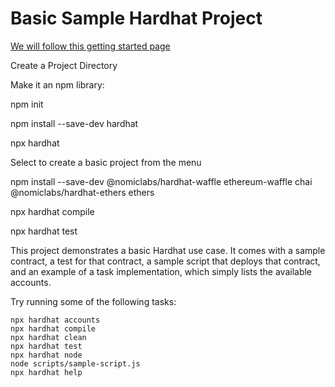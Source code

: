 # Basic Sample Hardhat Project

[We will follow this getting started page](https://hardhat.org/getting-started/)

Create a Project Directory

Make it an npm library:

npm init

npm install --save-dev hardhat

npx hardhat

Select to create a basic project from the menu

npm install --save-dev @nomiclabs/hardhat-waffle ethereum-waffle chai @nomiclabs/hardhat-ethers ethers

npx hardhat compile

npx hardhat test





This project demonstrates a basic Hardhat use case. It comes with a sample contract, a test for that contract, a sample script that deploys that contract, and an example of a task implementation, which simply lists the available accounts.

Try running some of the following tasks:

```shell
npx hardhat accounts
npx hardhat compile
npx hardhat clean
npx hardhat test
npx hardhat node
node scripts/sample-script.js
npx hardhat help
```
